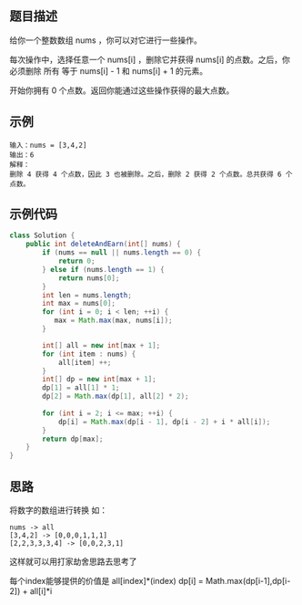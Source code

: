 ## 题目描述
给你一个整数数组 nums ，你可以对它进行一些操作。

每次操作中，选择任意一个 nums[i] ，删除它并获得 nums[i] 的点数。之后，你必须删除 所有 等于 nums[i] - 1 和 nums[i] + 1 的元素。

开始你拥有 0 个点数。返回你能通过这些操作获得的最大点数。

## 示例
``` text
输入：nums = [3,4,2]
输出：6
解释：
删除 4 获得 4 个点数，因此 3 也被删除。之后，删除 2 获得 2 个点数。总共获得 6 个点数。
```

## 示例代码
``` java
class Solution {
    public int deleteAndEarn(int[] nums) {
        if (nums == null || nums.length == 0) {
            return 0;
        } else if (nums.length == 1) {
            return nums[0];
        }
        int len = nums.length;
        int max = nums[0];
        for (int i = 0; i < len; ++i) {
           max = Math.max(max, nums[i]);
        }

        int[] all = new int[max + 1];
        for (int item : nums) {
            all[item] ++;
        }
        int[] dp = new int[max + 1];
        dp[1] = all[1] * 1;
        dp[2] = Math.max(dp[1], all[2] * 2);
        
        for (int i = 2; i <= max; ++i) {
            dp[i] = Math.max(dp[i - 1], dp[i - 2] + i * all[i]);
        }
        return dp[max];
    }
}
```

## 思路

将数字的数组进行转换 如：
``` text
nums -> all
[3,4,2] -> [0,0,0,1,1,1]
[2,2,3,3,3,4] -> [0,0,2,3,1]
```
这样就可以用打家劫舍思路去思考了

每个index能够提供的价值是 all[index]*(index)
dp[i] = Math.max(dp[i-1],dp[i-2]) + all[i]*i